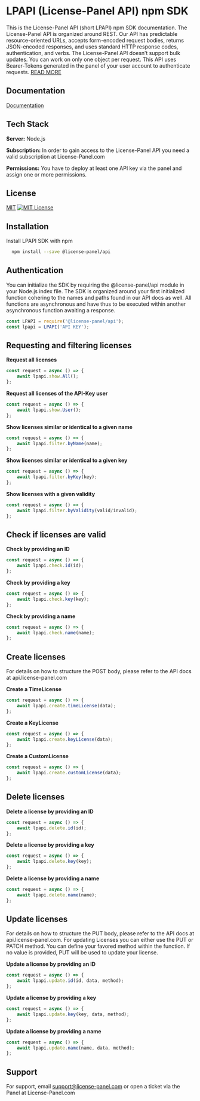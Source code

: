 # LPAPI (License-Panel API) npm SDK

This is the License-Panel API (short LPAPI) npm SDK documentation. The License-Panel API is organized around REST. Our API has predictable resource-oriented URLs, accepts form-encoded request bodies, returns JSON-encoded responses, and uses standard HTTP response codes, authentication, and verbs. The License-Panel API doesn’t support bulk updates. You can work on only one object per request. This API uses Bearer-Tokens generated in the panel of your user account to authenticate requests. [READ MORE](https://api.license-panel.com)



## Documentation
[Documentation](https://api.license-panel.com)


## Tech Stack

**Server:** Node.js

**Subscription:** In order to gain access to the License-Panel API you need a valid subscription at License-Panel.com

**Permissions:** You have to deploy at least one API key via the panel and assign one or more permissions.


## License

[MIT](https://choosealicense.com/licenses/mit/) [![MIT License](https://img.shields.io/badge/License-MIT-green.svg)](https://choosealicense.com/licenses/mit/)

## Installation

Install LPAPI SDK with npm

```bash
  npm install --save @license-panel/api
```

## Authentication
You can initialize the SDK by requiring the @license-panel/api module in your Node.js index file. The SDK is organized around your first initialized function cohering to the names and paths found in our API docs as well. All functions are asynchronous and have thus to be executed within another asynchronous function awaiting a response.

```javascript
const LPAPI = require('@license-panel/api');
const lpapi = LPAPI('API KEY');
```


## Requesting and filtering licenses

**Request all licenses**
```javascript
const request = async () => {
    await lpapi.show.All();
};
```

**Request all licenses of the API-Key user**
```javascript
const request = async () => {
    await lpapi.show.User();
};
```

**Show licenses similar or identical to a given name**
```javascript
const request = async () => {
    await lpapi.filter.byName(name);
};
```

**Show licenses similar or identical to a given key**
```javascript
const request = async () => {
    await lpapi.filter.byKey(key);
};
```

**Show licenses with a given validity**
```javascript
const request = async () => {
    await lpapi.filter.byValidity(valid/invalid);
};
```


## Check if licenses are valid

**Check by providing an ID**
```javascript
const request = async () => {
    await lpapi.check.id(id);
};
```

**Check by providing a key**
```javascript
const request = async () => {
    await lpapi.check.key(key);
};
```

**Check by providing a name**
```javascript
const request = async () => {
    await lpapi.check.name(name);
};
```
## Create licenses
For details on how to structure the POST body, please refer to the API docs at api.license-panel.com


**Create a TimeLicense**
```javascript
const request = async () => {
    await lpapi.create.timeLicense(data);
};
```

**Create a KeyLicense**
```javascript
const request = async () => {
    await lpapi.create.keyLicense(data);
};
```

**Create a CustomLicense**
```javascript
const request = async () => {
    await lpapi.create.customLicense(data);
};
```
## Delete licenses

**Delete a license by providing an ID**
```javascript
const request = async () => {
    await lpapi.delete.id(id);
};
```

**Delete a license by providing a key**
```javascript
const request = async () => {
    await lpapi.delete.key(key);
};
```

**Delete a license by providing a name**
```javascript
const request = async () => {
    await lpapi.delete.name(name);
};
```
## Update licenses
For details on how to structure the PUT body, please refer to the API docs at api.license-panel.com.
For updating Licenses you can either use the PUT or PATCH method. You can define your favored method within the function.
If no value is provided, PUT will be used to update your license.

**Update a license by providing an ID**
```javascript
const request = async () => {
    await lpapi.update.id(id, data, method);
};
```

**Update a license by providing a key**
```javascript
const request = async () => {
    await lpapi.update.key(key, data, method);
};
```

**Update a license by providing a name**
```javascript
const request = async () => {
    await lpapi.update.name(name, data, method);
};
```
## Support

For support, email support@license-panel.com or open a ticket via the Panel at License-Panel.com

